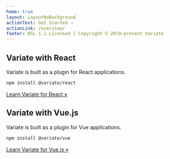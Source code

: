 ```yaml
---
home: true
layout: LayoutNoBackground
actionText: Get Started →
actionLink: /overview/
footer: BSL 1.1 Licensed | Copyright © 2019-present Variate
---
```


<div class="features">
<div class="feature">
  
## Variate with React

Variate is built as a plugin for React applications.  

```bash
npm install @variate/react
```

[Learn Variate for React &raquo;](/react/)

</div>
<div class="feature">

## Variate with Vue.js

Variate is built as a plugin for Vue applications.
   
```bash
npm install @variate/vue
```

[Learn Variate for Vue.js &raquo;](/vue/)

</div>
</div>
